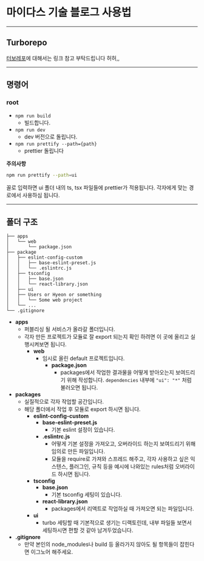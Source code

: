 # 마이다스 기술 블로그 사용법
- - -
## Turborepo

[터보레포](https://turbo.build/)에 대해서는 링크 참고 부탁드립니다 허허,,
- - -
## 명령어

### root
- ```npm run build```
  - 빌드합니다.
- ```npm run dev```
  - dev 버전으로 돌립니다.
- ```npm run prettify --path={path}```
  - prettier 돌립니다

**주의사항**

```bash
npm run prettify --path=ui
```
꼴로 입력하면 ui 폴더 내의 ts, tsx 파일들에 prettier가 적용됩니다. 각자에게 맞는 경로에서 사용하심 됩니다.

- - -
## 폴더 구조
```
├── apps
│   └── web
│       └── package.json
├── package
│   ├── eslint-config-custom
│   │   ├── base-eslint-preset.js
│   │   └── .eslintrc.js
│   ├── tsconfig
│   │   ├── base.json
│   │   └── react-library.json
│   ├── ui
│   ├── Users or Hyeon or something
│   │   └── Some web project
│   └── ...
└── .gitignore
``` 
- **apps**
  - 퍼블리싱 될 서비스가 올라갈 폴더입니다.
  - 각자 만든 프로젝트가 모듈로 잘 export 되는지 확인 하려면 이 곳에 올리고
    실행시켜보면 됩니다.
    - **web**
      - 임시로 올린 default 프로젝트입니다. 
        - **package.json**
          - packages에서 작업한 결과물을 어떻게 받아오는지 보여드리기 위해 작성합니다.
            ```dependencies``` 내부에 ```"ui": "*"``` 처럼 불러오면 됩니다.
- **packages**
  - 실질적으로 각자 작업할 공간입니다.
  - 해당 폴더에서 작업 후 모듈로 export 하시면 됩니다.
    - **eslint-config-custom**
      - **base-eslint-preset.js**
        - 기본 eslint 설정이 있습니다.
      - **.eslintrc.js**
        - 어떻게 기본 설정을 가져오고, 오버라이드 하는지 보여드리기 위해 임의로 만든 파일입니다.
        - 모듈을 require로 가져와 스프레드 해주고, 각자 사용하고 싶은 익스텐스, 플러그인, 규칙 등을
          예시에 나와있는 rules처럼 오버라이드 하시면 됩니다.
    - **tsconfig**
      - **base.json**
        - 기본 tsconfig 세팅이 있습니다.
      - **react-library.json**
        - packages에서 리액트로 작업하실 때 가져오면 되는 파일입니다.
    - **ui**
      - turbo 세팅할 때 기본적으로 생기는 디랙토린데, 내부 파일들 보면서 세팅하시면 편할 것 같아 남겨두었습니다.
- **.gitignore**
  - 만약 본인의 node_modules나 build 등 올라가지 않아도 될 항목들이 잡힌다면 이그노어 해주세요.
